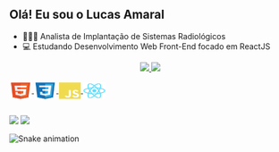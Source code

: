 ## Olá! Eu sou o Lucas Amaral
- 👨🏻‍💻 Analista de Implantação de Sistemas Radiológicos 
- 💻 Estudando Desenvolvimento Web Front-End focado em ReactJS

<div align="center">
  <a href="https://github.com/lucasamaraloliveira">
  <img height="180em" src="https://github-readme-stats.vercel.app/api?username=lucasamaraloliveira&show_icons=true&theme=react&include_all_commits=true&count_private=true"/>
  <img height="180em" src="https://github-readme-stats.vercel.app/api/top-langs/?username=lucasamaraloliveira&layout=compact&langs_count=7&theme=react"/>
</div>
  
  <div style="display: inline_block"><br>
  <img align="center" alt="Lucas-HTML" height="30" width="40" src="https://raw.githubusercontent.com/devicons/devicon/master/icons/html5/html5-original.svg">
  <img align="center" alt="Lucasa-CSS" height="30" width="40" src="https://raw.githubusercontent.com/devicons/devicon/master/icons/css3/css3-original.svg">
  <img align="center" alt="Lucas-Js" height="30" width="40" src="https://raw.githubusercontent.com/devicons/devicon/master/icons/javascript/javascript-plain.svg">
    
<!--   <img align="center" alt="Rafa-Ts" height="30" width="40" src="https://raw.githubusercontent.com/devicons/devicon/master/icons/typescript/typescript-plain.svg"> -->
  <img align="center" alt="Lucas-React" height="30" width="40" src="https://raw.githubusercontent.com/devicons/devicon/master/icons/react/react-original.svg">
  
<!--   <img align="center" alt="Lucas-Python" height="30" width="40" src="https://raw.githubusercontent.com/devicons/devicon/master/icons/python/python-original.svg"> -->
 
</div>
  
  ##


<div> 
  
  <a href = "mailto:lucas.amaral.oliveira.silva@gmail.com"><img src="https://img.shields.io/badge/-Gmail-%23333?style=for-the-badge&logo=gmail&logoColor=white" target="_blank"></a>
  <a href="https://www.linkedin.com/in/lucas-amaral-a03b01121" target="_blank"><img src="https://img.shields.io/badge/-LinkedIn-%230077B5?style=for-the-badge&logo=linkedin&logoColor=white" target="_blank"></a> 
 
  ![Snake animation](https://github.com/lucasamaraloliveira/lucasamaraloliveira/blob/output/github-contribution-grid-snake.svg)
 
</div>

